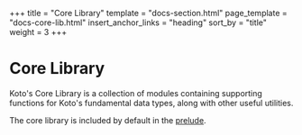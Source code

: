 +++
title = "Core Library"
template = "docs-section.html"
page_template = "docs-core-lib.html"
insert_anchor_links = "heading"
sort_by = "title"
weight = 3
+++

# Core Library

Koto's Core Library is a collection of modules containing supporting functions for Koto's fundamental data types, along with other useful utilities.

The core library is included by default in the [prelude](../language/#prelude).
